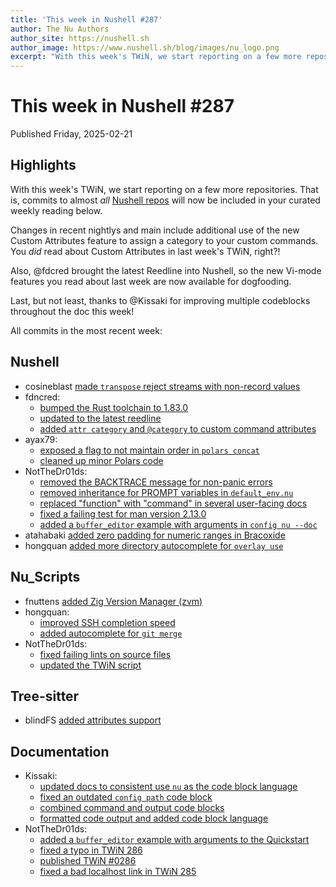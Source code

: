 ```yaml
---
title: 'This week in Nushell #287'
author: The Nu Authors
author_site: https://nushell.sh
author_image: https://www.nushell.sh/blog/images/nu_logo.png
excerpt: "With this week's TWiN, we start reporting on a few more repositories. That is, commits to almost *all* Nushell repos will now"
---
```


# This week in Nushell #287

Published Friday, 2025-02-21

## Highlights

With this week's TWiN, we start reporting on a few more repositories. That is, commits to almost
_all_ [Nushell repos](https://github.com/nushell) will now be included in your curated weekly reading below.

Changes in recent nightlys and main include additional use of the new Custom Attributes feature to assign
a category to your custom commands. You _did_ read about Custom Attributes in last week's TWiN, right?!

Also, @fdcred brought the latest Reedline into Nushell, so the new Vi-mode features you read about last week
are now available for dogfooding.

Last, but not least, thanks to @Kissaki for improving multiple codeblocks throughout the doc this week!

All commits in the most recent week:

## Nushell

- cosineblast [made `transpose` reject streams with non-record values](https://github.com/nushell/nushell/pull/15151)
- fdncred:
  - [bumped the Rust toolchain to 1.83.0](https://github.com/nushell/nushell/pull/15148)
  - [updated to the latest reedline](https://github.com/nushell/nushell/pull/15139)
  - [added `attr category` and `@category` to custom command attributes](https://github.com/nushell/nushell/pull/15137)
- ayax79:
  - [exposed a flag to not maintain order in `polars concat`](https://github.com/nushell/nushell/pull/15145)
  - [cleaned up minor Polars code](https://github.com/nushell/nushell/pull/15144)
- NotTheDr01ds:
  - [removed the BACKTRACE message for non-panic errors](https://github.com/nushell/nushell/pull/15143)
  - [removed inheritance for PROMPT variables in `default_env.nu`](https://github.com/nushell/nushell/pull/15130)
  - [replaced "function" with "command" in several user-facing docs](https://github.com/nushell/nushell/pull/15129)
  - [fixed a failing test for man version 2.13.0](https://github.com/nushell/nushell/pull/15123)
  - [added a `buffer_editor` example with arguments in `config nu --doc`](https://github.com/nushell/nushell/pull/15122)
- atahabaki [added zero padding for numeric ranges in Bracoxide](https://github.com/nushell/nushell/pull/15125)
- hongquan [added more directory autocomplete for `overlay use`](https://github.com/nushell/nushell/pull/15057)

## Nu_Scripts

- fnuttens [added Zig Version Manager (zvm)](https://github.com/nushell/nu_scripts/pull/1052)
- hongquan:
  - [improved SSH completion speed](https://github.com/nushell/nu_scripts/pull/1050)
  - [added autocomplete for `git merge`](https://github.com/nushell/nu_scripts/pull/1048)
- NotTheDr01ds:
  - [fixed failing lints on source files](https://github.com/nushell/nu_scripts/pull/1049)
  - [updated the TWiN script](https://github.com/nushell/nu_scripts/pull/1047)

## Tree-sitter

- blindFS [added attributes support](https://github.com/nushell/tree-sitter-nu/pull/182)

## Documentation

- Kissaki:
  - [updated docs to consistent use `nu` as the code block language](https://github.com/nushell/nushell.github.io/pull/1807)
  - [fixed an outdated `config path` code block](https://github.com/nushell/nushell.github.io/pull/1805)
  - [combined command and output code blocks](https://github.com/nushell/nushell.github.io/pull/1804)
  - [formatted code output and added code block language](https://github.com/nushell/nushell.github.io/pull/1803)
- NotTheDr01ds:
  - [added a `buffer_editor` example with arguments to the Quickstart](https://github.com/nushell/nushell.github.io/pull/1810)
  - [fixed a typo in TWiN 286](https://github.com/nushell/nushell.github.io/pull/1809)
  - [published TWiN #0286](https://github.com/nushell/nushell.github.io/pull/1808)
  - [fixed a bad localhost link in TWiN 285](https://github.com/nushell/nushell.github.io/pull/1801)
